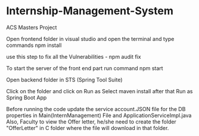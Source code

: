 # Internship-Management-System

ACS Masters Project

Open frontend folder in visual studio and open the terminal and type commands 
npm install

use this step to fix all the Vulnerabilities - npm audit fix

To start the server of the front end part run command
npm start


Open backend folder in STS (Spring Tool Suite)

Click on the folder and click on Run as 
Select maven install after that Run as 
Spring Boot App

Before running the code update the service account.JSON file for the DB properties in Main(InternManagement) File and ApplicationServiceImpl.java
Also, Faculty to view the Offer letter, he/she need to create the folder "OfferLetter" in C folder where the file will download in that folder.


